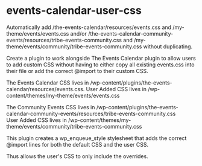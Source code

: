 events-calendar-user-css
========================

Automatically add /the-events-calendar/resources/events.css and /my-theme/events/events.css and/or /the-events-calendar-community-events/resources/tribe-events-community.css and /my-theme/events/community/tribe-events-community.css without duplicating.

Create a plugin to work alongside The Events Calendar plugin to allow users to add custom CSS without having to either copy all existing events.css into their file or add the correct @import to their custom CSS.

The Events Calendar CSS lives in /wp-content/plugins/the-events-calendar/resources/events.css. 
User Added CSS lives in /wp-content/themes/my-theme/events/events.css

The Community Events CSS lives in /wp-content/plugins/the-events-calendar-community-events/resources/tribe-events-community.css  
User Added CSS lives in /wp-content/themes/my-theme/events/community/tribe-events-community.css

This plugin creates a wp_enqueue_style stylesheet that adds the correct @import lines for both the default CSS and the user CSS.

Thus allows the user's CSS to only include the overrides.


